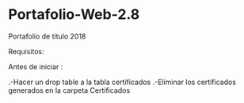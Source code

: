 # Portafolio-Web-2.8
Portafolio de titulo 2018

Requisitos:

Antes de iniciar :

.-Hacer un drop table a la tabla certificados 
.-Eliminar los certificados generados en la carpeta Certificados
